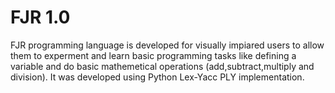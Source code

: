 # FJR 1.0

FJR programming language is developed for visually impiared users to allow them to experment and learn basic programming tasks like defining a variable and do basic mathemetical operations (add,subtract,multiply and division). It was developed using Python Lex-Yacc PLY implementation.
